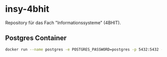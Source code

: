 # insy-4bhit

Repository für das Fach "Informationssysteme" (4BHIT).

## Postgres Container

```bash
docker run --name postgres -e POSTGRES_PASSWORD=postgres -p 5432:5432 -d postgres
```
